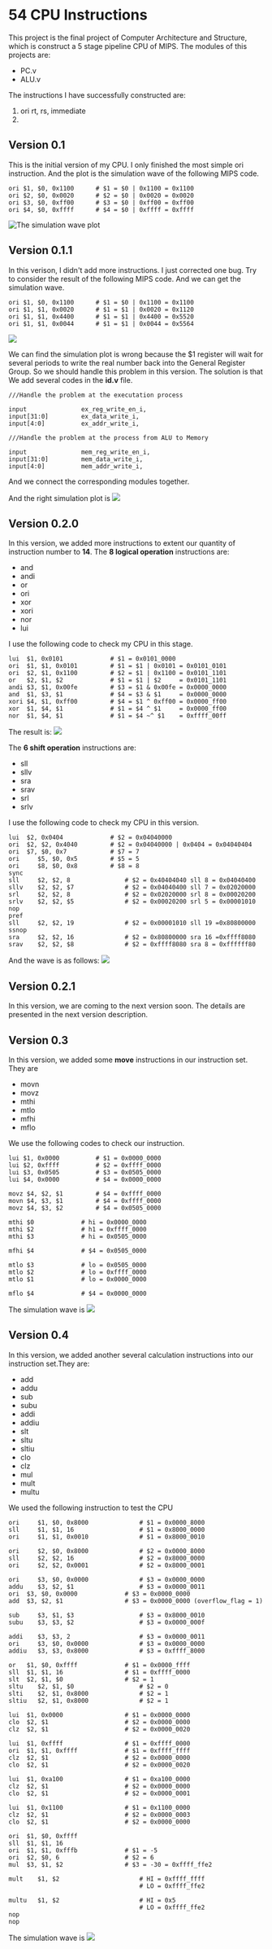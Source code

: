# 54 CPU Instructions

This project is the final project of Computer Architecture and Structure, which is construct a 5 stage pipeline CPU of MIPS. The modules of this projects are:
* PC.v
* ALU.v


The instructions I have successfully constructed are:
1. ori rt, rs, immediate 
2. 


## Version 0.1
This is the initial version of my CPU. I only finished the most simple ori instruction. And the plot is the simulation wave of the following MIPS code.

```
ori $1, $0, 0x1100		# $1 = $0 | 0x1100 = 0x1100
ori $2, $0, 0x0020		# $2 = $0 | 0x0020 = 0x0020
ori $3, $0, 0xff00		# $3 = $0 | 0xff00 = 0xff00
ori $4, $0, 0xffff		# $4 = $0 | 0xffff = 0xffff
```
![The simulation wave plot](http://i.imgur.com/Av5Cyab.png)

## Version 0.1.1
In this verison, I didn't add more instructions. I just corrected one bug. Try to consider the result of the following MIPS code. And we can get the simulation wave.

```
ori $1, $0, 0x1100		# $1 = $0 | 0x1100 = 0x1100
ori $1, $1, 0x0020		# $1 = $1 | 0x0020 = 0x1120
ori $1, $1, 0x4400		# $1 = $1 | 0x4400 = 0x5520
ori $1, $1, 0x0044		# $1 = $1 | 0x0044 = 0x5564
```

![](http://i.imgur.com/i3AbRoQ.png)

We can find the simulation plot is wrong because the $1 register will wait for several periods to write the real number back into the General Register Group. So we should handle this problem in this version. The solution is that We add several codes in the **id.v** file.

```
///Handle the problem at the executation process

input               ex_reg_write_en_i,
input[31:0]         ex_data_write_i,
input[4:0]          ex_addr_write_i,
   
///Handle the problem at the process from ALU to Memory

input               mem_reg_write_en_i,
input[31:0]         mem_data_write_i,
input[4:0]          mem_addr_write_i,
```

And we connect the corresponding modules together.

And the right simulation plot is 
![](http://i.imgur.com/l7Y1KKn.png)

## Version 0.2.0
In this version, we added more instructions to extent our quantity of instruction number to **14**. The **8 logical operation** instructions are:
* and
* andi
* or
* ori
* xor
* xori
* nor
* lui

I use the following code to check my CPU in this stage.

```
lui  $1, 0x0101				# $1 = 0x0101_0000
ori  $1, $1, 0x0101			# $1 = $1 | 0x0101 = 0x0101_0101
ori  $2, $1, 0x1100			# $2 = $1 | 0x1100 = 0x0101_1101
or   $2, $1, $2				# $1 = $1 | $2     = 0x0101_1101
andi $3, $1, 0x00fe			# $3 = $1 & 0x00fe = 0x0000_0000
and  $1, $3, $1				# $4 = $3 & $1 	   = 0x0000_0000
xori $4, $1, 0xff00			# $4 = $1 ^ 0xff00 = 0x0000_ff00
xor  $1, $4, $1				# $1 = $4 ^ $1	   = 0x0000_ff00
nor  $1, $4, $1				# $1 = $4 ~^ $1	   = 0xffff_00ff
```

The result is:
![](http://i.imgur.com/Rj0hpYR.png)

The **6 shift operation** instructions are:
- sll
- sllv
- sra
- srav
- srl
- srlv

I use the following code to check my CPU in this version.

```
lui	 $2, 0x0404				# $2 = 0x04040000
ori	 $2, $2, 0x4040			# $2 = 0x04040000 | 0x0404 = 0x04040404
ori	 $7, $0, 0x7			# $7 = 7
ori     $5, $0, 0x5			# $5 = 5
ori     $8, $0, 0x8			# $8 = 8
sync
sll     $2, $2, 8				# $2 = 0x40404040 sll 8 = 0x04040400
sllv    $2, $2, $7				# $2 = 0x04040400 sll 7 = 0x02020000
srl     $2, $2, 8				# $2 = 0x02020000 srl 8 = 0x00020200
srlv    $2, $2, $5				# $2 = 0x00020200 srl 5 = 0x00001010
nop
pref
sll     $2, $2, 19				# $2 = 0x00001010 sll 19 =0x80800000
ssnop
sra     $2, $2, 16				# $2 = 0x80800000 sra 16 =0xffff8080
srav    $2, $2, $8				# $2 = 0xffff8080 sra 8 = 0xffffff80
``` 

And the wave is as follows:
![](http://i.imgur.com/mW1nfga.png)

## Version 0.2.1
In this version, we are coming to the next version soon. The details are presented in the next version description.

## Version 0.3
In this version, we added some **move** instructions in our instruction set. They are

* movn
* movz
* mthi
* mtlo
* mfhi
* mflo

We use the following codes to check our instruction.

```
lui $1, 0x0000			# $1 = 0x0000_0000
lui $2, 0xffff			# $2 = 0xffff_0000
lui $3, 0x0505			# $3 = 0x0505_0000
lui $4, 0x0000			# $4 = 0x0000_0000

movz $4, $2, $1			# $4 = 0xffff_0000
movn $4, $3, $1			# $4 = 0xffff_0000
movz $4, $3, $2			# $4 = 0x0505_0000

mthi $0				# hi = 0x0000_0000
mthi $2 			# h1 = 0xffff_0000
mthi $3				# hi = 0x0505_0000

mfhi $4				# $4 = 0x0505_0000

mtlo $3				# lo = 0x0505_0000
mtlo $2				# lo = 0xffff_0000
mtlo $1				# lo = 0x0000_0000

mflo $4				# $4 = 0x0000_0000
```

The simulation wave is
![](http://i.imgur.com/e1N38Lu.png)

## Version 0.4
In this version, we added another several calculation instructions into our instruction set.They are:

* add
* addu
* sub
* subu
* addi
* addiu
* slt
* sltu
* sltiu
* clo
* clz
* mul
* mult
* multu

We used the following instruction to test the CPU

```
ori 	$1, $0, 0x8000				# $1 = 0x0000_8000
sll 	$1, $1, 16					# $1 = 0x8000_0000
ori 	$1, $1, 0x0010				# $1 = 0x8000_0010

ori     $2, $0, 0x8000				# $2 = 0x0000_8000
sll     $2, $2, 16					# $2 = 0x8000_0000
ori     $2, $2, 0x0001				# $2 = 0x8000_0001

ori     $3, $0, 0x0000				# $3 = 0x0000_0000
addu	$3, $2, $1					# $3 = 0x0000_0011
ori	 $3, $0, 0x0000				# $3 = 0x0000_0000
add	 $3, $2, $1					# $3 = 0x0000_0000 (overflow_flag = 1)

sub 	$3, $1, $3					# $3 = 0x8000_0010
subu	$3, $3, $2					# $3 = 0x0000_000f

addi	$3, $3, 2					# $3 = 0x0000_0011
ori 	$3, $0, 0x0000				# $3 = 0x0000_0000
addiu   $3, $3, 0x8000				# $3 = 0xffff_8000

or 	 $1, $0, 0xffff				# $1 = 0x0000_ffff
sll	 $1, $1, 16					# $1 = 0xffff_0000
slt	 $2, $1, $0					# $2 = 1
sltu	$2, $1, $0					# $2 = 0
slti	$2, $1, 0x8000				# $2 = 1
sltiu   $2, $1, 0x8000				# $2 = 1

lui	 $1, 0x0000					# $1 = 0x0000_0000
clo	 $2, $1						# $2 = 0x0000_0000
clz	 $2, $1						# $2 = 0x0000_0020

lui	 $1, 0xffff					# $1 = 0xffff_0000
ori	 $1, $1, 0xffff				# $1 = 0xffff_ffff
clz	 $2, $1						# $2 = 0x0000_0000
clo	 $2, $1						# $2 = 0x0000_0020

lui	 $1, 0xa100					# $1 = 0xa100_0000
clz	 $2, $1						# $2 = 0x0000_0000
clo	 $2, $1						# $2 = 0x0000_0001

lui	 $1, 0x1100					# $1 = 0x1100_0000
clz	 $2, $1						# $2 = 0x0000_0003
clo	 $2, $1						# $2 = 0x0000_0000

ori	 $1, $0, 0xffff
sll	 $1, $1, 16
ori	 $1, $1, 0xfffb				# $1 = -5
ori	 $2, $0, 6					# $2 = 6
mul	 $3, $1, $2					# $3 = -30 = 0xffff_ffe2

mult	$1, $2						# HI = 0xffff_ffff
									# LO = 0xffff_ffe2

multu   $1, $2						# HI = 0x5
									# LO = 0xffff_ffe2
nop
nop
```

The simulation wave is
![](http://i.imgur.com/GsGH9wW.png)






